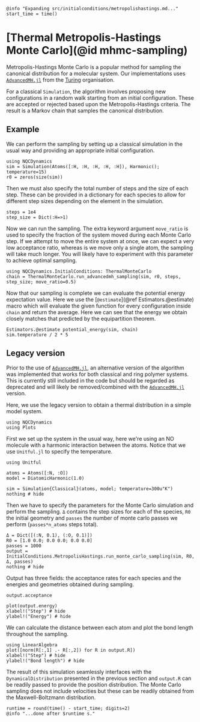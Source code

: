 ```@setup logging
@info "Expanding src/initialconditions/metropolishastings.md..."
start_time = time()
```
# [Thermal Metropolis-Hastings Monte Carlo](@id mhmc-sampling)

Metropolis-Hastings Monte Carlo is a popular method for sampling the canonical
distribution for a molecular system.
Our implementations uses [`AdvancedMH.jl`](https://github.com/TuringLang/AdvancedMH.jl)
from the [Turing](https://turing.ml/stable/) organisation.

For a classical `Simulation`, the algorithm involves proposing new configurations in a
random walk starting from an initial configuration.
These are accepted or rejected based upon the Metropolis-Hastings criteria.
The result is a Markov chain that samples the canonical distribution.

## Example

We can perform the sampling by setting up a classical simulation in the usual way and
providing an appropriate initial configuration.

```@example mh
using NQCDynamics
sim = Simulation(Atoms([:H, :H, :H, :H, :H]), Harmonic(); temperature=15)
r0 = zeros(size(sim))
```

Then we must also specify the total number of steps and the size of each step.
These can be provided in a dictionary for each species to allow for different step
sizes depending on the element in the simulation.
```@example mh
steps = 1e4
step_size = Dict(:H=>1)
```

Now we can run the sampling. The extra keyword argument `move_ratio` is used to specify
the fraction of the system moved during each Monte Carlo step.
If we attempt to move the entire system at once, we can expect a very low acceptance ratio,
whereas is we move only a single atom, the sampling will take much longer.
You will likely have to experiment with this parameter to achieve optimal sampling.
```@example mh
using NQCDynamics.InitialConditions: ThermalMonteCarlo
chain = ThermalMonteCarlo.run_advancedmh_sampling(sim, r0, steps, step_size; move_ratio=0.5)
```

Now that our sampling is complete we can evaluate the potential energy expectation value.
Here we use the [`@estimate`](@ref Estimators.@estimate) macro which will evaluate the
given function for every configuration inside `chain` and return the average.
Here we can see that the energy we obtain closely matches that predicted by the
equipartition theorem.
```@repl mh
Estimators.@estimate potential_energy(sim, chain)
sim.temperature / 2 * 5
```

## Legacy version

Prior to the use of [`AdvancedMH.jl`](https://github.com/TuringLang/AdvancedMH.jl),
an alternative version of the algorithm was implemented that works for both classical
and ring polymer systems.
This is currently still included in the code but should be regarded as deprecated and
will likely be removed/combined with the [`AdvancedMH.jl`](https://github.com/TuringLang/AdvancedMH.jl)
version.

Here, we use the legacy version to obtain a thermal distribution in a simple
model system.

```@setup monte
using NQCDynamics
using Plots
```
First we set up the system in the usual way, here we're using an NO molecule with
a harmonic interaction between the atoms.
Notice that we use `Unitful.jl` to specify the temperature.
```@example monte
using Unitful

atoms = Atoms([:N, :O])
model = DiatomicHarmonic(1.0)

sim = Simulation{Classical}(atoms, model; temperature=300u"K")
nothing # hide
```

Then we have to specify the parameters for the Monte Carlo simulation and perform the sampling.
`Δ` contains the step sizes for each of the species, `R0` the initial geometry and `passes` the
number of monte carlo passes we perform (`passes*n_atoms` steps total).
```@example monte
Δ = Dict([(:N, 0.1), (:O, 0.1)])
R0 = [1.0 0.0; 0.0 0.0; 0.0 0.0]
passes = 1000
output = InitialConditions.MetropolisHastings.run_monte_carlo_sampling(sim, R0, Δ, passes)
nothing # hide
```

Output has three fields: the acceptance rates for each species and the energies and geometries
obtained during sampling.
```@repl monte
output.acceptance
```
```@example monte
plot(output.energy)
xlabel!("Step") # hide
ylabel!("Energy") # hide
```

We can calculate the distance between each atom and plot the bond length throughout the sampling.
```@example monte
using LinearAlgebra
plot([norm(R[:,1] .- R[:,2]) for R in output.R])
xlabel!("Step") # hide
ylabel!("Bond length") # hide
```

The result of this simulation seamlessly interfaces with the `DynamicalDistribution`
presented in the previous section and `output.R` can be readily passed to provide
the position distribution.
The Monte Carlo sampling does not include velocities but these can be readily
obtained from the Maxwell-Boltzmann distribution.
```@setup logging
runtime = round(time() - start_time; digits=2)
@info "...done after $runtime s."
```
